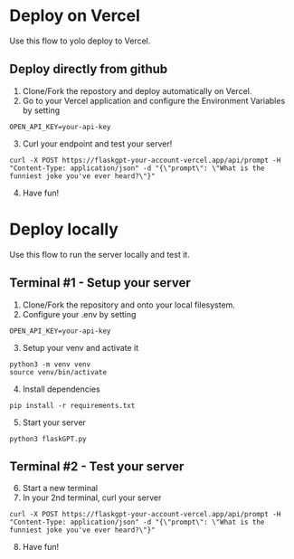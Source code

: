 # Deploy on Vercel
Use this flow to yolo deploy to Vercel.

## Deploy directly from github
1. Clone/Fork the repostory and deploy automatically on Vercel.
2. Go to your Vercel application and configure the Environment Variables by setting
```
OPEN_API_KEY=your-api-key
```
3. Curl your endpoint and test your server!
```
curl -X POST https://flaskgpt-your-account-vercel.app/api/prompt -H "Content-Type: application/json" -d "{\"prompt\": \"What is the funniest joke you've ever heard?\"}"
```
4. Have fun!

# Deploy locally
Use this flow to run the server locally and test it.

## Terminal #1 - Setup your server
1. Clone/Fork the repository and onto your local filesystem.
2. Configure your .env by setting
```
OPEN_API_KEY=your-api-key
```
3. Setup your venv and activate it
```
python3 -m venv venv
source venv/bin/activate
```
4. Install dependencies
```
pip install -r requirements.txt
```
5. Start your server
```
python3 flaskGPT.py
```

## Terminal #2 - Test your server
6. Start a new terminal
7. In your 2nd terminal, curl your server
```
curl -X POST https://flaskgpt-your-account-vercel.app/api/prompt -H "Content-Type: application/json" -d "{\"prompt\": \"What is the funniest joke you've ever heard?\"}"
```
8. Have fun!

